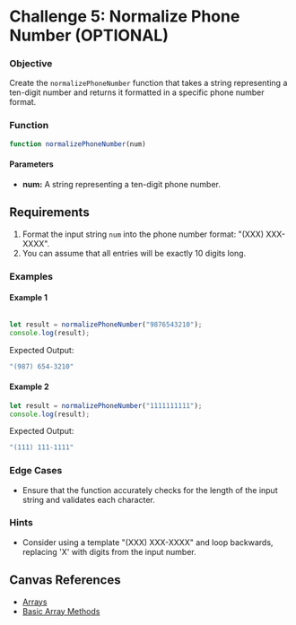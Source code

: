 # Challenge 5: Normalize Phone Number (OPTIONAL)

### Objective
Create the `normalizePhoneNumber` function that takes a string representing a ten-digit number and returns it formatted in a specific phone number format.

### Function
```javascript
function normalizePhoneNumber(num)
```

#### Parameters
- **num:** A string representing a ten-digit phone number.

## Requirements
1. Format the input string `num` into the phone number format: "(XXX) XXX-XXXX".
2. You can assume that all entries will be exactly 10 digits long.

### Examples

#### Example 1
```javascript

let result = normalizePhoneNumber("9876543210");
console.log(result);
```
Expected Output:
```javascript
"(987) 654-3210"
```

#### Example 2
```javascript
let result = normalizePhoneNumber("1111111111");
console.log(result);
```
Expected Output:
```javascript
"(111) 111-1111"
```

### Edge Cases
- Ensure that the function accurately checks for the length of the input string and validates each character.

### Hints
- Consider using a template "(XXX) XXX-XXXX" and loop backwards, replacing 'X' with digits from the input number.

## Canvas References
- [Arrays](https://bloomtech.instructure.com/courses/2785/pages/arrays?module_item_id=690423)
- [Basic Array Methods](https://bloomtech.instructure.com/courses/2785/modules/items/690462)